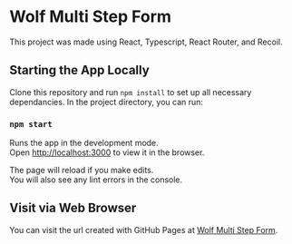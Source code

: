 # Wolf Multi Step Form

This project was made using React, Typescript, React Router, and Recoil.

## Starting the App Locally

Clone this repository and run `npm install` to set up all necessary dependancies. In the project directory, you can run:

### `npm start`

Runs the app in the development mode.\
Open [http://localhost:3000](http://localhost:3000) to view it in the browser.

The page will reload if you make edits.\
You will also see any lint errors in the console.

## Visit via Web Browser

You can visit the url created with GitHub Pages at [Wolf Multi Step Form](https://mckoyd.github.io/wolf-multi-step-form).
